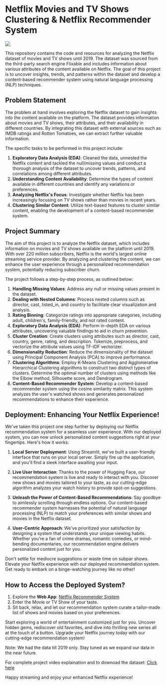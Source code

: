 # Netflix Movies and TV Shows Clustering & Netflix Recommender System

![](https://media.tenor.com/Rfyx9OkRI38AAAAC/netflix-netflix-startup.gif)

This repository contains the code and resources for analyzing the Netflix dataset of movies and TV shows until 2019. The dataset was sourced from the third-party search engine Flixable and includes information about various attributes of the content available on Netflix. The goal of this project is to uncover insights, trends, and patterns within the dataset and develop a content-based recommender system using natural language processing (NLP) techniques.

## Problem Statement

The problem at hand involves exploring the Netflix dataset to gain insights into the content available on the platform. The dataset provides information about movies and TV shows, their attributes, and their availability in different countries. By integrating this dataset with external sources such as IMDB ratings and Rotten Tomatoes, we can extract further valuable information.

The specific tasks to be performed in this project include:

1. **Exploratory Data Analysis (EDA)**: Cleaned the data, unnested the Netflix content and tackled the null/missing values and conduct a thorough analysis of the dataset to uncover trends, patterns, and correlations among different attributes.
2. **Understanding Content Availability**: Determine the types of content available in different countries and identify any variations or preferences.
3. **Analyzing Netflix's Focus**: Investigate whether Netflix has been increasingly focusing on TV shows rather than movies in recent years.
4. **Clustering Similar Content**: Utilize text-based features to cluster similar content, enabling the development of a content-based recommender system.

## Project Summary

The aim of this project is to analyze the Netflix dataset, which includes information on movies and TV shows available on the platform until 2019. With over 220 million subscribers, Netflix is the world's largest online streaming service provider. By analyzing and clustering the content, we can enhance the user experience through a personalized recommendation system, potentially reducing subscriber churn.

The project follows a step-by-step process, as outlined below:

1. **Handling Missing Values**: Address any null or missing values present in the dataset.
2. **Dealing with Nested Columns**: Process nested columns such as director, cast, listed_in, and country to facilitate clear visualization and analysis.
3. **Rating Binning**: Categorize ratings into appropriate categories, including adult, children's, family-friendly, and not rated content.
4. **Exploratory Data Analysis (EDA)**: Perform in-depth EDA on various attributes, uncovering valuable findings to aid in churn prevention.
5. **Cluster Creation**: Create clusters using attributes such as director, cast, country, genre, rating, and description. Tokenize, preprocess, and vectorize the attribute values using TF-IDF vectorizer.
6. **Dimensionality Reduction**: Reduce the dimensionality of the dataset using Principal Component Analysis (PCA) to improve performance.
7. **Clustering Algorithms**: Employ K-Means Clustering and Agglomerative Hierarchical Clustering algorithms to construct two distinct types of clusters. Determine the optimal number of clusters using methods like the Elbow method, Silhouette score, and Dendrogram.
8. **Content-Based Recommender System**: Develop a content-based recommender system using the cosine similarity matrix. This system analyzes the user's watched shows and generates personalized recommendations to enhance their experience.


## Deployment: Enhancing Your Netflix Experience!

We've taken this project one step further by deploying our Netflix recommendation system for a seamless user experience. With our deployed system, you can now unlock personalized content suggestions right at your fingertips. Here's how it works:

1. **Local Server Deployment**: Using Streamlit, we've built a user-friendly interface that runs on your local server. Simply fire up the application, and you'll find a sleek interface awaiting your input.

2. **Live User Interaction**: Thanks to the power of Hugging Face, our recommendation system is live and ready to interact with you. Discover new shows and movies tailored to your taste, as our cutting-edge algorithm analyzes your watch history to provide spot-on suggestions.

3. **Unleash the Power of Content-Based Recommendations**: Say goodbye to aimlessly scrolling through endless options. Our content-based recommender system harnesses the potential of natural language processing (NLP) to match your preferences with similar shows and movies in the Netflix dataset.

4. **User-Centric Approach**: We've prioritized your satisfaction by designing a system that understands your unique viewing habits. Whether you're a fan of crime dramas, romantic comedies, or mind-bending documentaries, our recommendation engine delivers personalized content just for you.

Don't settle for mediocre suggestions or waste time on subpar shows. Elevate your Netflix experience with our deployed recommendation system. Get ready to embark on a binge-watching journey like no other!

## How to Access the Deployed System?

1. Explore the **Web App**: [Netflix Recommender System](https://huggingface.co/spaces/Shahrukh2016/Netflix_Recommender_System)
2. Enter the Movie or TV Show of your taste.
3. Sit back, relax, and let our recommendation system curate a tailor-made list of shows and movies based on your preferences.

Start exploring a world of entertainment customized just for you. Uncover hidden gems, rediscover old favorites, and dive into thrilling new series all at the touch of a button. Upgrade your Netflix journey today with our cutting-edge recommendation system!

Note: We had the data till 2019 only. Stay tuned as we expand our data in the near future.

For complete project video explaination and to downoad the dataset: [Click here](https://drive.google.com/drive/folders/1kIA05f82ApuR5rMOH2uNmwmyxT6a3Uww?usp=sharing
)

Happy streaming and enjoy your enhanced Netflix experience!
